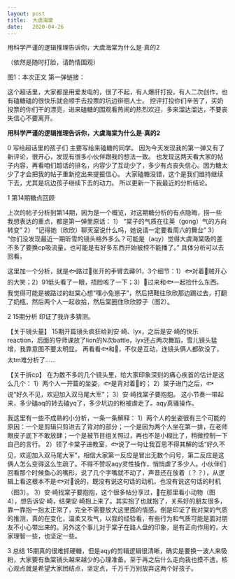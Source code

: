 ```yaml
---
layout: post
title:  大虞海棠
date:   2020-04-26
---
```


用科学严谨的逻辑推理告诉你，大虞海棠为什么是·真的2

（依然是随时打脸，请酌情围观）

图1：本次正文
第一弹链接：

这个超话里，大家都是用爱发电的，很了不起，有人爆肝打投，有人二次创作，也有磕糖磕的很快乐就会顺手去投票的坑边徘徊人士。
控评打投你们辛苦了，买奶投票的你们干的漂亮，进来磕糖的围观看热闹的热烈欢迎，多来溜达溜达，不要丧失信心不要离开。

**用科学严谨的逻辑推理告诉你，大虞海棠为什么是·真的2**

0 写给超话里的孩子们
主要写给来磕糖的同学。
因为今天发现我的第一弹又有了新评论，很开心，发现有很多小伙伴跟我的想法一致。
也发现这两天看大家的帖子内容，再看咱们超话的排名，内容少了互动少了，多少有点丧失信心。因为糖太少了才会把我的帖子重新挖出来提振信心。
大家磕糖没错，这个是我们维持继续下去，尤其是坑边孩子继续下去的动力。
所以更新一下我最近的分析结论。

1 第14期糖点回顾

上次的帖子分析到第14期，因为是一个概览，对这期糖分析的有点隐晦，捞一些我想表达的重点，都是第一弹里原话：
1） “棠子的气质在往英（gong）气的方向转变”
2） “记得她（欣欣）聊天室说什么吗，她说请一定要看周六的舞台”
3） “你们没发现最近一期昕雪的镜头格外多么？可能是（aqy）觉得大虞海棠吸的差不多了要换cp吸流量，也可能是有好多东西开始被控不能播了。”
具体分析可以去回看。

这里加一个分析，就是🐟路过🍬张开的手臂去薅91，3个细节：1）🐟对着🍬贼开心的大笑；2）91低头看了一眼，捂脸咳了一下；3）🍬过来和🐟一起捡什么东西。我觉得可能是被路过的赵棠心想“嘿小兔崽子”，然后把鞋往欣欣那边踢过去，打翻了奶瓶，然后两个人一起收拾，然后棠圈住欣欣脖子（图2）。


2 15期分析
印证了我许多猜测。

【关于镜头量】
15期开篇镜头疯狂给到安·崎、lyx，之后是安·崎的快乐reaction，后面的导师课放了lion的N次battle，lyx还占两次舞蹈，雪儿镜头猛增，我靠意图不要太明显。
再看看🐟和🍬，不仅是互动，连镜头俩人都砍没了，太tm难分析了……

【关于拆cp】
在为数不多的几个镜头里，给大家印象深刻的痛心疾首的估计是这么几个：
1）两个人一开篇的坐姿，🐟是背对着🍬的；
2）棠子进门之后，🐟说“好久不见，欢迎加入双马尾大军”；
3）安·崎找棠子要抱抱。
这小节奏一带起来，多少磕aq的转去磕yq了，多少坑边的粉被虐走了。aqy真骚操作。

我这里有一些不成熟的小分析，一条一条解释：
1）两个人的坐姿很有三个可能的原因：一个是剪辑只剪进去了背对的部分；一个是因为两个人坐在第一排，在老师眼皮子底下不敢放肆；一个是被节目组关照过，再也不是小糊比了，稍微控制一下自己的言行。
2）领了卡棠子进教室，🐟说了一句让我百思不得其解的话“好久不见，欢迎加入双马尾大军”，相信大家第一反应是冒出无数个问号，第二反应是这俩人怎么变得这么生疏了。不得不赞叹aqy灵性操作，悄悄虐了多少人。小伙伴们回看那个时候鱼心的嘴形，说了几个字嘴就不动了，声音还在放着（？？），从逻辑上看这根本不是🐟对🍬说的，既没有说这句话的动机，也没有说这句话的时机（图3）。
3）安·崎找棠子要抱抱，这个很多帖分享过，🍬在那里看小动物（图4），想告诉安·崎，结果安·崎抱上来了。其实抱了也就抱了，关系好的朋友很多，靠一靠抱一抱太正常了，完全不需要放大这里面的情感。倒是印证了我对棠的气质的推测，真的在变化，温柔又攻气，以我的经验看，有些行为和气质可能是面对朋友不小心带出来的。另外这个事儿对于棠子在路人盘的印象，是有正向作用的，大家理智一些，也坚定一些。

3 总结
15期真的很难抓硬糖，但是aqy的剪辑逻辑很清晰，确实是要换一波人来吸粉，大家要有鱼棠镜头越来越少的心理准备。至于再之后什么走向我也摸不透，核心观点就是希望大家团结点，坚定点，千万千万别放弃这两个好孩子。
